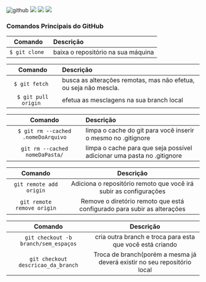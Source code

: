 ![github](https://img.shields.io/badge/GitHub-007?style=for-the-badge&logo=github&style=flat&logoColor=white)
![](https://img.shields.io/badge/-Top%20Comandos-FF0000?logo=Linux&logo=windows)
![](https://img.shields.io/badge/Windows-blue?logo=windows)
![](https://img.shields.io/badge/Linux-purple?logo=linux)

### Comandos Principais do GitHub

|    Comando     | Descrição                          |
|:--------------:|:-----------------------------------|
| `$ git clone ` | baixa o repositório na sua máquina |

|       Comando        | Descrição                                                        |
|:--------------------:|:-----------------------------------------------------------------|
|   `$ git fetch `     | busca as alterações remotas, mas não efetua, ou seja não mescla. |
| `$ git pull origin ` | efetua as mesclagens na sua branch local                         |

|              Comando              | Descrição                                                              |
|:---------------------------------:|:-----------------------------------------------------------------------|
| `$ git rm --cached .nomeDoArquivo` | limpa o cache do git para você inserir o mesmo no .gitignore           |
 |   `git rm --cached nomeDaPasta/`  | limpa o cache para que seja possível adicionar uma pasta no .gitignore |

|         Comando         |                                      Descrição                          |
|:-----------------------:|:-----------------------------------------------------------------------:|
| `git remote add origin` |    Adiciona o repositório remoto que você irá subir as configurações    |
| `git remote remove origin`| Remove o diretório remoto que está configurado para subir as alterações |

|                Comando                |                                 Descrição                                 |
|:-------------------------------------:|:-------------------------------------------------------------------------:|
| `git checkout -b  branch/sem_espaços` |         cria outra branch e troca para esta que você está criando         |
|  `git checkout descricao_da_branch`   | Troca de branch(porém a mesma já deverá existir no seu repositório local  |

